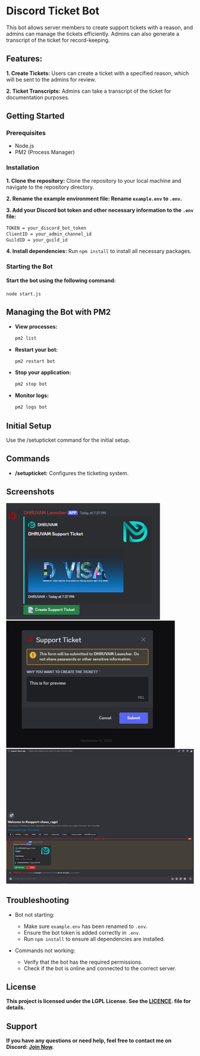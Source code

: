 # Discord Ticket Bot
 
 This bot allows server members to create support tickets with a reason, and admins can manage the tickets efficiently. Admins can also generate a transcript of the ticket for record-keeping.

## Features:
**1. Create Tickets:** Users can create a ticket with a specified reason, which will be sent to the admins for review.

**2. Ticket Transcripts:** Admins can take a transcript of the ticket for documentation purposes.

## Getting Started
### Prerequisites

 - Node.js
 - PM2 (Process Manager)

### Installation
**1. Clone the repository:** Clone the repository to your local machine and navigate to the repository directory.

**2. Rename the example environment file: Rename `example.env` to `.env`.**

**3. Add your Discord bot token and other necessary information to the `.env` file:**
```
TOKEN = your_discord_bot_token
ClientID = your_admin_channel_id
GuildID = your_guild_id
```
**4. Install dependencies:** Run `npm install` to install all necessary packages.

### Starting the Bot
#### Start the bot using the following command:

```
node start.js
```

## Managing the Bot with PM2

- **View processes:**
    ``` bash
    pm2 list
    ```
- **Restart your bot:**
    ```bash
    pm2 restart bot
    ```

- **Stop your application:**
    ```bash
    pm2 stop bot
    ```

- **Monitor logs:**
    ```bash
    pm2 logs bot
    ```

## Initial Setup

Use the /setupticket command for the initial setup.

## Commands
- **/setupticket:** Configures the ticketing system.

## Screenshots

<img src = ".github/images/1.png">

<img src = ".github/images/2.png">

<img src = ".github/images/3.png">

## Troubleshooting
- Bot not starting:
    - Make sure `example.env` has been renamed to `.env`.
    - Ensure the bot token is added correctly in `.env`.
    - Run `npm install` to ensure all dependencies are installed.

- Commands not working:

    - Verify that the bot has the required permissions.
    - Check if the bot is online and connected to the correct server.

## License

**This project is licensed under the LGPL License. See the [LICENCE](https://github.com/Rage-Gaming/Discord-ticket-bot/blob/main/LICENSE). file for details.**

## Support
**If you have any questions or need help, feel free to contact me on Discord: [Join Now](https://discord.gg/bDaYd2P9Vu).**